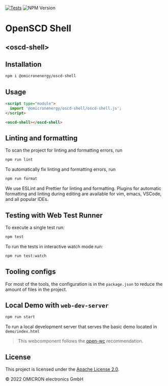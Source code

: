 [![Tests](https://github.com/OMICRONEnergyOSS/oscd-shell/actions/workflows/test.yml/badge.svg)](https://github.com/OMICRONEnergyOSS/oscd-shell/actions/workflows/test.yml) ![NPM Version](https://img.shields.io/npm/v/@omicronenergy/oscd-shell)

# OpenSCD Shell

## \<oscd-shell>

## Installation

```sh
npm i @omicronenergy/oscd-shell
```

## Usage

```html
<script type="module">
  import '@omicronenergy/oscd-shell/oscd-shell.js';
</script>

<oscd-shell></oscd-shell>
```

## Linting and formatting

To scan the project for linting and formatting errors, run

```sh
npm run lint
```

To automatically fix linting and formatting errors, run

```sh
npm run format
```

We use ESLint and Prettier for linting and formatting. Plugins for automatic
formatting and linting during editing are available for vim, emacs, VSCode,
and all popular IDEs.

## Testing with Web Test Runner

To execute a single test run:

```sh
npm test
```

To run the tests in interactive watch mode run:

```sh
npm run test:watch
```

## Tooling configs

For most of the tools, the configuration is in the `package.json` to reduce the
amount of files in the project.

## Local Demo with `web-dev-server`

```sh
npm run start
```

To run a local development server that serves the basic demo located in `demo/index.html`

> This webcomponent follows the [open-wc](https://github.com/open-wc/open-wc) recommendation.

## License

This project is licensed under the [Apache License 2.0](LICENSE).

&copy; 2022 OMICRON electronics GmbH
